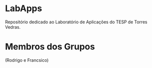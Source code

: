 # LabApps

Repositório dedicado ao Laboratório de Aplicações do TESP de Torres Vedras.

# Membros dos Grupos

(Rodrigo e Francsico)